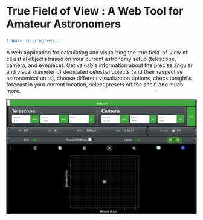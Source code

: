 # True Field of View : A Web Tool for Amateur Astronomers

```diff
! Work in progress..
```

A web application for calculating and visualizing the true field-of-view of celestial objects based on your current astronomy setup (telescope, camera, and eyepiece). Get valuable information about the precise angular and visual diameter of dedicated celestial objects (and their respective astronomical units), choose different visualization options, check tonight's forecast in your current location, select presets off the shelf, and much more.


<p align="left">
 <img src="./fig/demo.jpg" width=auto>
</p>
